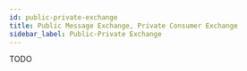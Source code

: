 ```yaml
---
id: public-private-exchange
title: Public Message Exchange, Private Consumer Exchange
sidebar_label: Public-Private Exchange
---
```


TODO